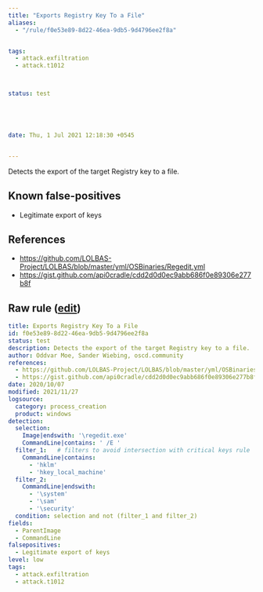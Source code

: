 ```yaml
---
title: "Exports Registry Key To a File"
aliases:
  - "/rule/f0e53e89-8d22-46ea-9db5-9d4796ee2f8a"


tags:
  - attack.exfiltration
  - attack.t1012



status: test





date: Thu, 1 Jul 2021 12:18:30 +0545


---
```


Detects the export of the target Registry key to a file.

<!--more-->


## Known false-positives

* Legitimate export of keys



## References

* https://github.com/LOLBAS-Project/LOLBAS/blob/master/yml/OSBinaries/Regedit.yml
* https://gist.github.com/api0cradle/cdd2d0d0ec9abb686f0e89306e277b8f


## Raw rule ([edit](https://github.com/SigmaHQ/sigma/edit/master/rules/windows/process_creation/proc_creation_win_regedit_export_keys.yml))
```yaml
title: Exports Registry Key To a File
id: f0e53e89-8d22-46ea-9db5-9d4796ee2f8a
status: test
description: Detects the export of the target Registry key to a file.
author: Oddvar Moe, Sander Wiebing, oscd.community
references:
  - https://github.com/LOLBAS-Project/LOLBAS/blob/master/yml/OSBinaries/Regedit.yml
  - https://gist.github.com/api0cradle/cdd2d0d0ec9abb686f0e89306e277b8f
date: 2020/10/07
modified: 2021/11/27
logsource:
  category: process_creation
  product: windows
detection:
  selection:
    Image|endswith: '\regedit.exe'
    CommandLine|contains: ' /E '
  filter_1:   # filters to avoid intersection with critical keys rule
    CommandLine|contains:
      - 'hklm'
      - 'hkey_local_machine'
  filter_2:
    CommandLine|endswith:
      - '\system'
      - '\sam'
      - '\security'
  condition: selection and not (filter_1 and filter_2)
fields:
  - ParentImage
  - CommandLine
falsepositives:
  - Legitimate export of keys
level: low
tags:
  - attack.exfiltration
  - attack.t1012

```
